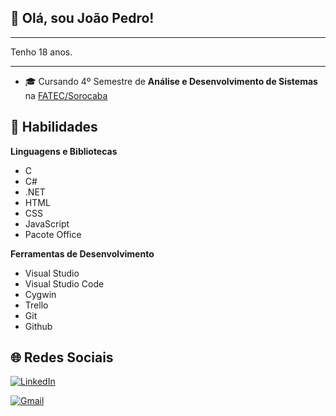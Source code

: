 ## 👋 Olá, sou **João Pedro!**

----- 

Tenho 18 anos.

----- 

 - 🎓 Cursando 4º Semestre de **Análise e Desenvolvimento de Sistemas** na [FATEC/Sorocaba](http://www.fatecsorocaba.edu.br)

## 🚀 Habilidades

**Linguagens e Bibliotecas**

 - C
 - C#
 - .NET
 - HTML
 - CSS
 - JavaScript
 - Pacote Office

**Ferramentas de Desenvolvimento**

 - Visual Studio
 - Visual Studio Code
 - Cygwin
 - Trello
 - Git
 - Github

## 🌐 Redes Sociais

<a href="https://www.linkedin.com/in/joão-pedro-ricci-guimaro-8b3875231/" target="_blank"> <img src="https://img.shields.io/badge/LinkedIn-0077B5?style=for-the-badge&logo=linkedin&logoColor=white" alt="LinkedIn">
</a>

<a href="malito:jprgui@gmail.com" target="_blank"> <img src="https://img.shields.io/badge/Gmail-D14836?style=for-the-badge&logo=gmail&logoColor=white" alt="Gmail">
</a>
